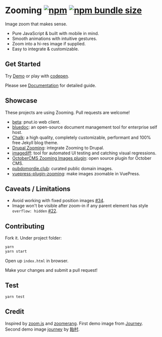 # Zooming [![npm](https://img.shields.io/npm/v/zooming.svg?style=flat-square)](https://www.npmjs.com/package/zooming) [![npm bundle size](https://img.shields.io/bundlephobia/minzip/zooming.svg?style=flat-square)](https://bundlephobia.com/result?p=zooming)

Image zoom that makes sense.

- Pure JavaScript & built with mobile in mind.
- Smooth animations with intuitive gestures.
- Zoom into a hi-res image if supplied.
- Easy to integrate & customizable.

## Get Started

Try [Demo](https://kingdido999.github.io/zooming/) or play with [codepen](https://codepen.io/kingdido999/pen/rpYrKV).

Please see [Documentation](https://kingdido999.github.io/zooming/docs) for detailed guide.

## Showcase

These projects are using Zooming. Pull requests are welcome!

- [beta](https://github.com/sunya9/beta): pnut.io web client.
- [bluedoc](https://github.com/thebluedoc/bluedoc): an open-source document management tool for enterprise self host.
- [Chalk](https://github.com/nielsenramon/chalk): a high quality, completely customizable, performant and 100% free Jekyll blog theme.
- [Drupal Zooming](https://www.drupal.org/project/zooming): integrate Zooming to Drupal.
- [imagediff](https://github.com/Showmax/imagediff): tool for automated UI testing and catching visual regressions.
- [OctoberCMS Zooming Images plugin](https://github.com/alex-lit/OctoberCMS-Zooming-Images-Plugin): open source plugin for October CMS.
- [pubdomordie.club](https://github.com/jckfa/pubdomordie.club): curated public domain images.
- [vuepress-plugin-zooming](https://github.com/vuepress/vuepress-plugin-zooming): make images zoomable in VuePress. 

## Caveats / Limitations

- Avoid working with fixed position images [#34](https://github.com/kingdido999/zooming/issues/34).
- Image won't be visible after zoom-in if any parent element has style `overflow: hidden` [#22](https://github.com/kingdido999/zooming/issues/22).

## Contributing

Fork it. Under project folder:

```bash
yarn
yarn start
```

Open up `index.html` in browser.

Make your changes and submit a pull request!

## Test

`yarn test`

## Credit

Inspired by [zoom.js](https://github.com/fat/zoom.js) and [zoomerang](https://github.com/yyx990803/zoomerang). First demo image from [Journey](http://thatgamecompany.com/games/journey/). Second demo image [journey](http://www.pixiv.net/member_illust.php?mode=medium&illust_id=36017129) by [飴村](http://www.pixiv.net/member.php?id=47488).
